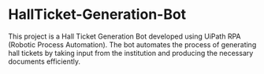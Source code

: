 # HallTicket-Generation-Bot
This project is a Hall Ticket Generation Bot developed using UiPath RPA (Robotic Process Automation). The bot automates the process of generating hall tickets by taking input from the institution and producing the necessary documents efficiently.

